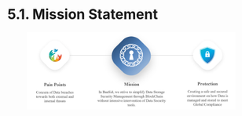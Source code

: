 # 5.1. Mission Statement

<figure><img src="../../.gitbook/assets/img27.png" alt=""><figcaption></figcaption></figure>
